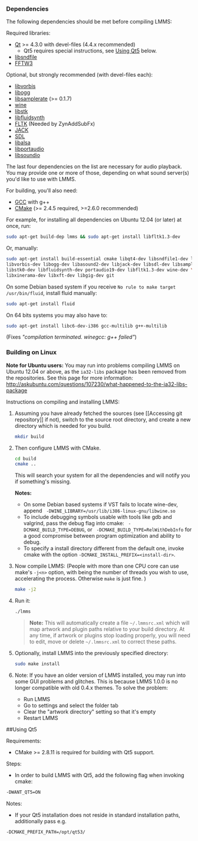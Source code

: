 ### Dependencies

The following dependencies should be met before compiling LMMS:

Required libraries:

* [Qt](http://qt-project.org/) >= 4.3.0 with devel-files (4.4.x recommended)
  * Qt5 requires special instructions, see [Using Qt5](#using-qt5) below.
* [libsndfile](http://www.mega-nerd.com/libsndfile/)
* [FFTW3](http://www.fftw.org/)

Optional, but strongly recommended (with devel-files each):
* [libvorbis](http://xiph.org/vorbis/)
* [libogg](http://xiph.org/ogg/)
* [libsamplerate](http://www.mega-nerd.com/SRC/) (>= 0.1.7)
* [wine](http://www.winehq.org/)
* [libstk](http://ccrma.stanford.edu/software/stk/)
* [libfluidsynth](http://fluidsynth.sourceforge.net/)
* [FLTK](http://www.fltk.org/) (Needed by ZynAddSubFx)
* [JACK](http://jackaudio.org/)
* [SDL](http://www.libsdl.org/)
* [libalsa](http://www.alsa-project.org/)
* [libportaudio](http://www.portaudio.com/)
* [libsoundio](http://libsound.io/)

The last four dependencies on the list are necessary for audio playback. You may provide one or more of those, depending on what sound server(s) you'd like to use with LMMS.

For building, you'll also need:
* [GCC](http://gcc.gnu.org/) with g++
* [CMake](http://www.cmake.org/) (>= 2.4.5 required, >=2.6.0 recommended)

For example, for installing all dependencies on Ubuntu 12.04 (or later) at once, run:
```sh
sudo apt-get build-dep lmms && sudo apt-get install libfltk1.3-dev
```
Or, manually:
```sh
sudo apt-get install build-essential cmake libqt4-dev libsndfile1-dev libfftw3-dev \
libvorbis-dev libogg-dev libasound2-dev libjack-dev libsdl-dev libsamplerate0-dev \
libstk0-dev libfluidsynth-dev portaudio19-dev libfltk1.3-dev wine-dev \
libxinerama-dev libxft-dev libgig-dev git
```

On some Debian based system if you receive `No rule to make target /usr/bin/fluid`, install fluid manually:
```sh
sudo apt-get install fluid
```

On 64 bits systems you may also have to:
```sh
sudo apt-get install libc6-dev-i386 gcc-multilib g++-multilib
```
 (Fixes *"compilation terminated.  winegcc: g++ failed"*)

### Building on Linux

**Note for Ubuntu users:** You may run into problems compiling LMMS on Ubuntu 12.04 or above, as the `ia32-libs` package has been removed from the repositories. See this page for more information: <http://askubuntu.com/questions/107230/what-happened-to-the-ia32-libs-package>

Instructions on compiling and installing LMMS:


1. Assuming you have already fetched the sources (see [[Accessing git repository]] if not), switch to the source root directory, and create a new directory which is needed for you build.

    ```sh
    mkdir build
    ```
2. Then configure LMMS with CMake.

    ```sh
    cd build
    cmake ..
    ```

   This will search your system for all the dependencies and will notify you if something's missing.

   **Notes:**
   * On some Debian based systems if VST fails to locate wine-dev, append ` -DWINE_LIBRARY=/usr/lib/i386-linux-gnu/libwine.so`
   * To include debugging symbols usable with tools like gdb and valgrind, pass the debug flag into cmake: ` -DCMAKE_BUILD_TYPE=DEBUG`, or ` -DCMAKE_BUILD_TYPE=RelWithDebInfo` for a good compromise between program optimization and ability to debug.
   * To specify a install directory different from the default one, invoke cmake with the option `-DCMAKE_INSTALL_PREFIX=<install-dir>`.

3. Now compile LMMS: (People with more than one CPU core can use make's `-j<n>` option, with <n> being the number of threads you wish to use, accelerating the process. Otherwise `make` is just fine. )

    ```sh
    make -j2
    ```
4. Run it:
   
   ```sh
   ./lmms
   ```

   > **Note:** This will automatically create a file `~/.lmmsrc.xml` which will map artwork and plugin paths relative to your build directory.  At any time, if artwork or plugins stop loading properly, you will need to edit, move or delete `~/.lmmsrc.xml` to correct these paths.

5. Optionally, install LMMS into the previously specified directory:

    ```sh
    sudo make install
    ```
6. Note: If you have an older version of LMMS installed, you may run into some GUI problems and glitches. This is because LMMS 1.0.0 is no longer compatible with old 0.4.x themes. To solve the problem: 

    * Run LMMS
    * Go to settings and select the folder tab 
    * Clear the "artwork directory" setting so that it's empty 
    * Restart LMMS

##Using Qt5

Requirements:
  * CMake >= 2.8.11 is required for building with Qt5 support.

Steps:
  * In order to build LMMS with Qt5, add the following flag when invoking cmake:

   ```bash
   -DWANT_QT5=ON
   ```

Notes:
  * If your Qt5 installation does not reside in standard installation paths, additionally pass e.g.

   ```bash
   -DCMAKE_PREFIX_PATH=/opt/qt53/
   ```